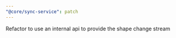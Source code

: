 ```yaml
---
"@core/sync-service": patch
---
```


Refactor to use an internal api to provide the shape change stream
